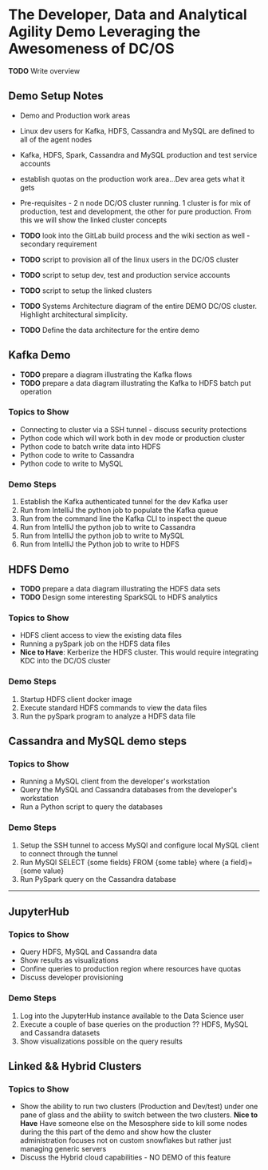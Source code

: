 # The Developer, Data and Analytical Agility Demo Leveraging the Awesomeness of DC/OS

**TODO** Write overview

## Demo Setup Notes
* Demo and Production work areas
* Linux dev users for Kafka, HDFS, Cassandra and MySQL are defined to all of the agent nodes
* Kafka, HDFS, Spark, Cassandra and MySQL production and test service accounts
* establish quotas on the production work area...Dev area gets what it gets
* Pre-requisites - 2 n node DC/OS cluster running.  1 cluster is for mix of production, test and development, the other for pure production.  From this we will show the linked cluster concepts

* **TODO** look into the GitLab build process and the wiki section as well - secondary requirement
* **TODO** script to provision all of the linux users in the DC/OS cluster
* **TODO** script to setup dev, test and production service accounts
* **TODO** script to setup the linked clusters
* **TODO** Systems Architecture diagram of the entire DEMO DC/OS cluster. Highlight architectural simplicity.
* **TODO** Define the data architecture for the entire demo

## Kafka Demo
* **TODO** prepare a diagram illustrating the Kafka flows
* **TODO** prepare a data diagram illustrating the Kafka to HDFS batch put operation

### Topics to Show
* Connecting to cluster via a SSH tunnel - discuss security protections
* Python code which will work both in dev mode or production cluster
* Python code to batch write data into HDFS
* Python code to write to Cassandra
* Python code to write to MySQL

### Demo Steps
1. Establish the Kafka authenticated tunnel for the dev Kafka user
2. Run from IntelliJ the python job to populate the Kafka queue
3. Run from the command line the Kafka CLI to inspect the queue
4. Run from IntelliJ the python job to write to Cassandra
5. Run from IntelliJ the python job to write to MySQL
6. Run from IntelliJ the Python job to write to HDFS

## HDFS Demo

* **TODO** prepare a data diagram illustrating the HDFS data sets 
* **TODO** Design some interesting SparkSQL to HDFS analytics

###  Topics to Show
* HDFS client access to view the existing data files
* Running a pySpark job on the HDFS data files
* **Nice to Have**: Kerberize the HDFS cluster.  This would require integrating KDC into the DC/OS cluster

### Demo Steps
1. Startup HDFS client docker image 
2. Execute standard HDFS commands to view the data files
3. Run the pySpark program to analyze a HDFS data file


## Cassandra and MySQL demo steps

###  Topics to Show
* Running a MySQL client from the developer's workstation
* Query the MySQL and Cassandra databases from the developer's workstation
* Run a Python script to query the databases

### Demo Steps
1. Setup the SSH tunnel to access MySQl and configure local MySQL client to connect through the tunnel
2. Run MySQl SELECT {some fields} FROM {some table} where {a field}={some value}
3. Run PySpark query on the Cassandra database

---

## JupyterHub

### Topics to Show
* Query HDFS, MySQL and Cassandra data
* Show results as visualizations
* Confine queries to production region where resources have quotas
* Discuss developer provisioning 

### Demo Steps
1. Log into the JupyterHub instance available to the Data Science user
2. Execute a couple of base queries on the production ?? HDFS, MySQL and Cassandra datasets
3. Show visualizations possible on the query results

## Linked && Hybrid Clusters

### Topics to Show
* Show the ability to run two clusters (Production and Dev/test) under one pane of glass and the ability to switch between the two clusters.  **Nice to Have** Have someone else on the Mesosphere side to kill some nodes during the this part of the demo and show how the cluster administration focuses not on custom snowflakes but rather just managing generic servers
* Discuss the Hybrid cloud capabilities - NO DEMO of this feature 